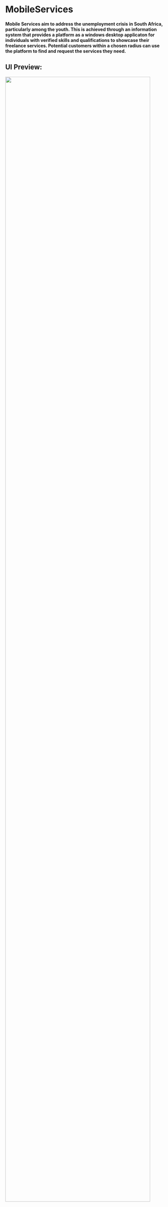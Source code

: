 
# MobileServices
#### Mobile Services aim to address the unemployment crisis in South Africa, particularly among the youth. This is achieved through an information system that provides a platform as a windows desktop applicaton for individuals with verified skills and qualifications to showcase their freelance services. Potential customers within a chosen radius can use the platform to find and request the services they need.

## UI Preview:
<img width="95%" src="https://drive.google.com/thumbnail?id=1unwHLIjDVmbdbOcGKmr_vG8vmpYSxSUa&sz=w1000" />
<img width="95%" src="https://drive.google.com/thumbnail?id=148DX_e2OBBgg9BgnHHb04qRMe9-ePrLZ&sz=w1000"/>

## System Architecture:
#### I have built The application following a <a href="https://blog.cleancoder.com/uncle-bob/2012/08/13/the-clean-architecture.html" target="_blank">Clean Architecture</a> design phillosophy by <a href="http://cleancoder.com/products" target="_blank">@Uncle Bob martin</a> to bring about separation of concerns between the Business logic layer and  the Presentation layer to allow for high Perfomance, Maintanability and  Testibility.

<img width="95%" src="https://drive.google.com/thumbnail?id=1798xH1Oexdi_FggIjq1P1HJx56Pegku2&sz=w1000" />




## Functionality:
#### <ins>Customer Side</ins>
<ol>
  <li>
    Home Page Display:
    <ul>
      <li>When the system launches, the home page will display a random list of all available services from the database.</li>
    </ul>
    
    
  </li>

  <li>
    Service Selection and User Authentication:
    <ul>
        <li>When a customer clicks on a service item, the system will prompt them to register or log in, depending on whether they already have an account.</li>
        <li>If the customer chooses to log in, they must provide an email and password.</li>
        <li>If the customer does not have an account, they must register. Registration requires entering name, surname, phone number, email, password, WhatsApp number (optional), city or town, and physical address.</li> 
  </ul>
    
    
  </li>

  <li>
    Post-Registration Experience:
    <ul>
      <li>After registration, the system will display services available in the user's area on the home panel.</li>
      <li>The user can search for services by title, location, or name.</li>
    </ul>
    
    
  </li>

  <li>
     Order Notifications:
    <ul>
        <li>Upon successful order completion, a notification will be sent to the service provider, and the customer will receive a notification regarding the status of their order.</li>
       
  </ul>

  <li>
     Profile Management:
    <ul>
        <li>When the user clicks on the profile icon, the system will display the profile page, where the user can view and update their profile.</li>
       
  </ul>

  <li>
     Order Management:
    <ul>
        <li>When the user clicks on the "My Orders" button, the system will display the orders page, where the user can view requested orders and their status (pending or accepted).</li>
       
  </ul>
</ol>

#### <ins>Service Provider Side</ins>
<ol>
  <li>
    Default Registration:
    <ul>
      <li>By default, users are registered as customers.</li>
    </ul>
    
    
  </li>

  <li>
    Service Provider Registration:
    <ul>
        <li>Users can opt to register as service providers.</li>
        <li>The system will prompt the user with a registration form to register as a service  provider.</li> 
  </ul>
    
    
  </li>

  <li>
    Main Page Navigation:
    <ul>
      <li>The main page UI navigation panel will include a "Completed" button, launching a page that shows accepted services, and a "My Services" panel, where the service provider can view and add new services.</li>
    </ul>
    
    
  </li>

  <li>
    Adding New Services:
    <ul>
        <li>When creating a new service, the user will be prompted with a form to provide the service information.</li>
       
  </ul>
</ol>




## About the project:
I have built this application with <a href="https://github.com/facebook/create-react-app](https://dotnet.microsoft.com/en-us/download/dotnet-framework/net481" target="_blank">.NET 4.8 Framework</a> as a base.

#### <ins>Develpment tools:</ins>

<ol>
  <li>
    Frameworks:
    <ul>
      <li> .Net Framework: Development enviroment.</li>
    </ul>
    
    
  </li>

  <li>
    Libraries:
    <ul>
      <li>WinForm Library : For user interface </li>
      <li>Google Cloud Library : For creating a remote SQL instance to connect different devives to a backend SQL DBMS for testing purposes</li>
      <li>MySQL server Data tools : For connecting the application to  MySQL tools</li>
    </ul>
    
  </li>

  <li>
    Database:
    <ul>
      <li>MySQL Workbench: for integrating SQL development, administration, database design and creation of the database </li>
    </ul>
    
  </li>

  <li>
    Programming Languages:
    <ul>
      <li>C#: for building the application  business logic and the user interface.</li>
      <li>SQL: for building the system's backend database queries.</li
    </ul>
    
  </li>

</ol>








